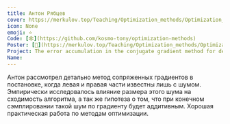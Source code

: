 ```yaml
---
title: Антон Рябцев
cover: https://merkulov.top/Teaching/Optimization_methods/Optimization_methods__/Лучшие_проекты_по_оптимизации_2019/Антон_Рябцев/ryabtsev.png
icon: None
emoji: ⭐
Code: [🕸](https://github.com/kosmo-tony/optimization-methods)
Poster: [📎](https://merkulov.top/Teaching/Optimization_methods/Optimization_methods__/Лучшие_проекты_по_оптимизации_2019/Антон_Рябцев/ryabtsev.pdf)
Project: The error accumulation in the conjugate gradient method for degenerate problem
Name: 
---
```


Антон рассмотрел детально метод сопряженных градиентов в постановке, когда левая и правая части известны лишь с шумом. Эмпирически исследовалось влияние размера этого шума на сходимость алгоритма, а так же гипотеза о том, что при конечном сэмплировании такой шум по градиенту будет аддитивным. Хорошая практическая работа по методам оптимизации.

